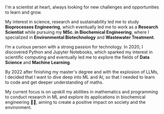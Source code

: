 I'm a scientist at heart, always looking for new challenges and opportunities to learn and grow.

My interest in science, research and sustainability led me to study **Bioprocesses Engineering**, which eventually led me to work as a **Research Scientist** while pursuing my **MSc. in Biochemical Engineering**, where I specialized in **Environmental Biotechnology** and **Wastewater Treatment**.

I’m a curious person with a strong passion for technology. In 2020, I discovered Python and Jupyter Notebooks, which sparked my interest in scientific computing and eventually led me to explore the fields of **Data Science** and **Machine Learning**.

By 2022 after finishing my master's degree and with the explosion of LLMs, I decided that I want to dive deep into ML and AI, so that I needed to learn to code and get deeper understanding of maths.

My current focus is on upskill my abilities in mathematics and programming to conduct research in ML and explore its applications in biochemical engineering 🦠🤖, aiming to create a positive impact on society and the environment.